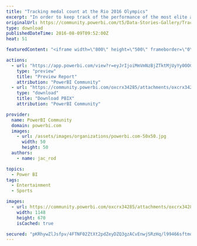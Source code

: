 ```yaml
---
title: "Tracking medal count at the Rio 2016 Olympics"
excerpt: "In order to keep track of the performance of the most elite athletes in the world at the Rio 2016 Summer Olympics, I created a Power BI report using"
originalUrl: https://community.powerbi.com/t5/Data-Stories-Gallery/Tracking-medal-count-at-the-Rio-2016-Olympics/m-p/57015
type: download
publishedDateTime: 2016-08-09T09:52:00Z
heat: 51

featuredContent: "<iframe width=\"800\" height=\"500\" frameborder=\"0\" src=\"https://app.powerbi.com/view?r=eyJrIjoiMmVmNzBjZTktMjUyYy00OGFjLWJhMzAtNmM4YzNhOTVmMGM5IiwidCI6IjEzZjU3MGNkLTQ3YTctNDBmMC05MDkzLTc3MjcwNDVmODBjYSIsImMiOjN9\"></iframe>"

actions:
  - url: "https://app.powerbi.com/view?r=eyJrIjoiMmVmNzBjZTktMjUyYy00OGFjLWJhMzAtNmM4YzNhOTVmMGM5IiwidCI6IjEzZjU3MGNkLTQ3YTctNDBmMC05MDkzLTc3MjcwNDVmODBjYSIsImMiOjN9"
    type: "preview"
    title: "Preview Report"
    attribution: "PowerBI Community"
  - url: "https://community.powerbi.com/oxcrx34285/attachments/oxcrx34285/DataStoriesGallery/212/2/Olympics.pbix"
    type: "download"
    title: "Download PBIX"
    attribution: "PowerBI Community"

provider:
  name: PowerBI Community
  domain: powerbi.com
  images:
    - url: /assets/images/organizations/powerbi.com-50x50.jpg
      width: 50
      height: 50
  authors:
    - name: jac_rod

topics:
  - Power BI
tags:
  - Entertainment
  - Sports

images:
  - url: https://community.powerbi.com/oxcrx34285/attachments/oxcrx34285/DataStoriesGallery/212/1/PowerBIOlympics.jpg
    width: 1148
    height: 670
    isCached: true

secured: "pKRhywZlJsfpv/4FTNF02ZtXt2pdZeyDZQ3gzACvEnwjSRzHq/l99466sftmoGUHs+YdZbRn2ctInlwV66usovHmeYc9WptNEg5NCZ+gMAcObXRlZpkLTpB31E9I3SjB7sz5837yBBohSZXRuV0L+8MsDm7ApajQXgsppG9t9g4FyTKgKICq2hZKxovC6vDEfsJpb3Kf9H/5VwDMqYp5znRE48wP9xniDRz2ShIjX9gIBq+9JGKLSS2v/gFYpjF7I2iSsJ+M2USrZD6ct8wYSwTL7htWiyJXA7FI/rYXqO3Rp/LYLgZWU+/49Endvny3C4A/ryvKGEa5tFmpL49PqqPzX82zYUYOJ3mEj8DhJAXk1aVPqOWQ/NpuFQ+SFY4W0DEEt3ZHfgwatkziUQu0G/hfzKgXszV24OHX3ukWRzI=;VmxX292F+mO6B16CeRKb9w=="
---
```


